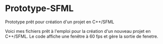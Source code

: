 # Prototype-SFML
Prototype prêt pour création d'un projet en C++/SFML

Voici mes fichiers prêt à l'emploi pour la création d'un nouveau projet en C++/SFML.
Le code affiche une fenêtre à 60 fps et gère la sortie de fenetre.
